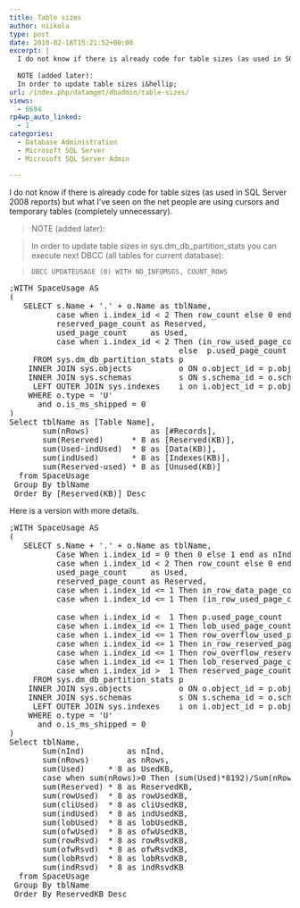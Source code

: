 ```yaml
---
title: Table sizes
author: niikola
type: post
date: 2010-02-18T15:21:52+00:00
excerpt: |
  I do not know if there is already code for table sizes (as used in SQL Server 2008 reports) but what I've seen on the net people are using cursors and  temporary tables (completely unnecessary). 
  
  NOTE (added later): 
  In order to update table sizes i&hellip;
url: /index.php/datamgmt/dbadmin/table-sizes/
views:
  - 6694
rp4wp_auto_linked:
  - 1
categories:
  - Database Administration
  - Microsoft SQL Server
  - Microsoft SQL Server Admin

---
```

I do not know if there is already code for table sizes (as used in SQL Server 2008 reports) but what I&#8217;ve seen on the net people are using cursors and temporary tables (completely unnecessary). 

> NOTE (added later):
  
> In order to update table sizes in sys.dm\_db\_partition_stats you can execute next DBCC (all tables for current database):
  
> `DBCC UPDATEUSAGE (0) WITH NO_INFOMSGS, COUNT_ROWS` 

<pre>;WITH SpaceUsage AS 
(
   SELECT s.Name + '.' + o.Name as tblName,
          case when i.index_id &lt; 2 Then row_count else 0 end as nRows,
          reserved_page_count as Reserved,
          used_page_count     as Used,
          case when i.index_id &lt; 2 Then (in_row_used_page_count - in_row_data_page_count) 
                                    else  p.used_page_count end as indUsed
     FROM sys.dm_db_partition_stats p
    INNER JOIN sys.objects          o ON o.object_id = p.object_id
    INNER JOIN sys.schemas          s ON s.schema_id = o.schema_id
     LEFT OUTER JOIN sys.indexes    i on i.object_id = p.object_id and i.index_id = p.index_id
    WHERE o.type = 'U'
      and o.is_ms_shipped = 0
)                                                   
Select tblName as [Table Name],
       sum(nRows)             as [#Records],
       sum(Reserved)      * 8 as [Reserved(KB)],
       sum(Used-indUsed)  * 8 as [Data(KB)],
       sum(indUsed)       * 8 as [Indexes(KB)],
       sum(Reserved-used) * 8 as [Unused(KB)]
  from SpaceUsage
 Group By tblName
 Order By [Reserved(KB)] Desc   </pre>

Here is a version with more details.

<pre>;WITH SpaceUsage AS 
(
   SELECT s.Name + '.' + o.Name as tblName,
          Case When i.index_id = 0 then 0 else 1 end as nInd,
          case when i.index_id &lt; 2 Then row_count else 0 end as nRows,
          used_page_count     as Used,
          reserved_page_count as Reserved,
          case when i.index_id &lt;= 1 Then in_row_data_page_count           else 0 end as rowUsed,
          case when i.index_id &lt;= 1 Then (in_row_used_page_count - in_row_data_page_count) 
                                                                          else 0 end as cliUsed,
          case when i.index_id &lt;  1 Then p.used_page_count                else 0 end as indUsed,
          case when i.index_id &lt;= 1 Then lob_used_page_count              else 0 end as lobUsed,
          case when i.index_id &lt;= 1 Then row_overflow_used_page_count     else 0 end as ofwUsed,
          case when i.index_id &lt;= 1 Then in_row_reserved_page_count       else 0 end as rowRsvd,
          case when i.index_id &lt;= 1 Then row_overflow_reserved_page_count else 0 end as ofwRsvd,
          case when i.index_id &lt;= 1 Then lob_reserved_page_count          else 0 end as lobRsvd,
          case when i.index_id &gt;  1 Then reserved_page_count              else 0 end as indRsvd
     FROM sys.dm_db_partition_stats p
    INNER JOIN sys.objects          o ON o.object_id = p.object_id
    INNER JOIN sys.schemas          s ON s.schema_id = o.schema_id
     LEFT OUTER JOIN sys.indexes    i on i.object_id = p.object_id and i.index_id = p.index_id
    WHERE o.type = 'U'
      and o.is_ms_shipped = 0
)                                                   
Select tblName,
       Sum(nInd)         as nInd,
       sum(nRows)        as nRows,
       sum(Used)     * 8 as UsedKB,
       case when sum(nRows)&gt;0 Then (sum(Used)*8192)/Sum(nRows) else null end as avgBPR,
       sum(Reserved) * 8 as ReservedKB,
       sum(rowUsed)  * 8 as rowUsedKB,
       sum(cliUsed)  * 8 as cliUsedKB,
       sum(indUsed)  * 8 as indUsedKB,
       sum(lobUsed)  * 8 as lobUsedKB,
       sum(ofwUsed)  * 8 as ofwUsedKB,
       sum(rowRsvd)  * 8 as rowRsvdKB,
       sum(ofwRsvd)  * 8 as ofwRsvdKB,
       sum(lobRsvd)  * 8 as lobRsvdKB,
       sum(indRsvd)  * 8 as indRsvdKB
  from SpaceUsage
 Group By tblName
 Order By ReservedKB Desc  </pre>